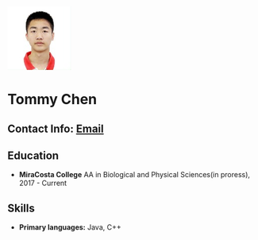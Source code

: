 ![alt text](https://github.com/tommychen99/professional-CS-resume/blob/master/profile_thumb.jpg)
# Tommy Chen
## Contact Info: [Email](mailto:chenlike1999@gmail.com) 

## Education
- **MiraCosta College**
AA in Biological and Physical Sciences(in proress), 2017 - Current

## Skills
- **Primary languages:** Java, C++
